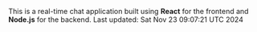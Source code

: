 This is a real-time chat application built using **React** for the frontend and **Node.js** for the backend.
Last updated: Sat Nov 23 09:07:21 UTC 2024
